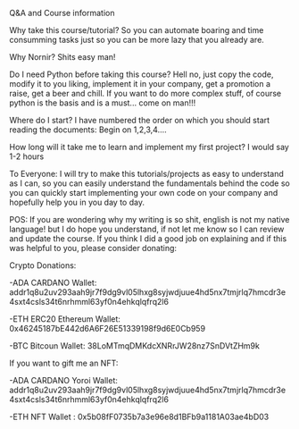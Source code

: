 Q&A and Course information

Why take this course/tutorial?
So you can automate boaring and time consumming tasks just so you can be more lazy that you already are.


Why Nornir?
Shits easy man!


Do I need Python before taking this course?
Hell no, just copy the code, modify it to you liking, implement it in your company, get a promotion a raise, get a beer and chill.
If you want to do more complex stuff, of course python is the basis and is a must... come on man!!!


Where do I start?
I have numbered the order on which you should start reading the documents: Begin on 1,2,3,4....


How long will it take me to learn and implement my first project?
I would say 1-2 hours


To Everyone:
I will try to make this tutorials/projects as easy to understand as I can, so you can easily understand the fundamentals behind the code so you can quickly start implementing your own code on your company and hopefully help you in you day to day.


POS:
If you are wondering why my writing is so shit, english is not my native language! but I do hope you understand, if not let me know so I can review and update the course. If you think I did a good job on explaining and if this was helpful to you, please consider donating:



Crypto Donations:

-ADA CARDANO Wallet: addr1q8u2uv293aah9jr7f9dg9vl05lhxg8syjwdjuue4hd5nx7tmjrlq7hmcdr3e4sxt4csls34t6nrhmml63yf0n4ehkqlqfrq2l6

-ETH ERC20 Ethereum Wallet: 0x46245187bE442d6A6F26E51339198f9d6E0Cb959

-BTC Bitcoun Wallet: 38LoMTmqDMKdcXNRrJW28nz7SnDVtZHm9k


If you want to gift me an NFT:

-ADA CARDANO Yoroi Wallet: addr1q8u2uv293aah9jr7f9dg9vl05lhxg8syjwdjuue4hd5nx7tmjrlq7hmcdr3e4sxt4csls34t6nrhmml63yf0n4ehkqlqfrq2l6

-ETH NFT Wallet : 0x5b08fF0735b7a3e96e8d1BFb9a1181A03ae4bD03
